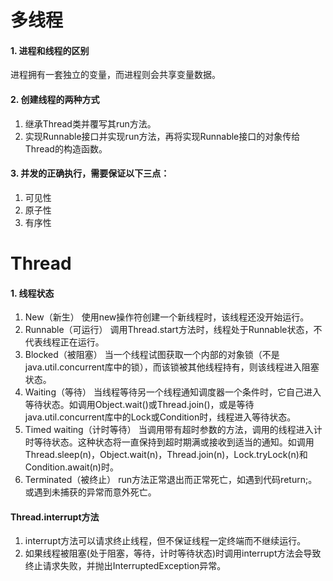 # 多线程

#### 1. 进程和线程的区别
进程拥有一套独立的变量，而进程则会共享变量数据。

#### 2. 创建线程的两种方式
1) 继承Thread类并覆写其run方法。  
2) 实现Runnable接口并实现run方法，再将实现Runnable接口的对象传给Thread的构造函数。

#### 3. 并发的正确执行，需要保证以下三点：
1) 可见性  
2) 原子性  
3) 有序性

# Thread

#### 1. 线程状态
1) New（新生）
使用new操作符创建一个新线程时，该线程还没开始运行。  
2) Runnable（可运行）
调用Thread.start方法时，线程处于Runnable状态，不代表线程正在运行。  
3) Blocked（被阻塞）
当一个线程试图获取一个内部的对象锁（不是java.util.concurrent库中的锁），而该锁被其他线程持有，则该线程进入阻塞状态。  
4) Waiting（等待）
当线程等待另一个线程通知调度器一个条件时，它自己进入等待状态。如调用Object.wait()或Thread.join()，或是等待java.util.concurrent库中的Lock或Condition时，线程进入等待状态。  
5) Timed waiting（计时等待）
当调用带有超时参数的方法，调用的线程进入计时等待状态。这种状态将一直保持到超时期满或接收到适当的通知。如调用Thread.sleep(n)，Object.wait(n)，Thread.join(n)，Lock.tryLock(n)和Condition.await(n)时。  
6) Terminated（被终止）
run方法正常退出而正常死亡，如遇到代码return;。或遇到未捕获的异常而意外死亡。

#### Thread.interrupt方法
1) interrupt方法可以请求终止线程，但不保证线程一定终端而不继续运行。  
2) 如果线程被阻塞(处于阻塞，等待，计时等待状态)时调用interrupt方法会导致终止请求失败，并抛出InterruptedException异常。
